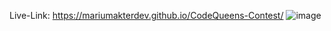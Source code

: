 Live-Link: https://mariumakterdev.github.io/CodeQueens-Contest/
![image](https://github.com/user-attachments/assets/756e1492-afec-4ff0-be65-13bd44bfa769)

